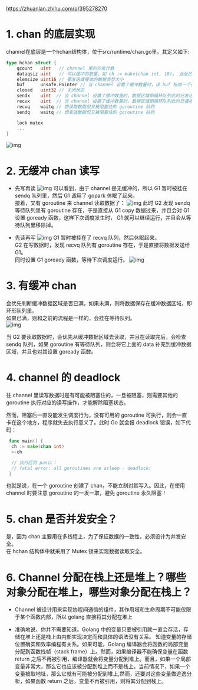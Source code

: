 https://zhuanlan.zhihu.com/p/395278270
# 1. chan 的底层实现
channel在底层是一个hchan结构体，位于src/runtime/chan.go里。其定义如下:
```go
type hchan struct {
    qcount   uint   // channel 里的元素计数
    dataqsiz uint   // 可以缓冲的数量，如 ch := make(chan int, 10)。 此处的 10 即 dataqsiz
    elemsize uint16 // 要发送或接收的数据类型大小
    buf      unsafe.Pointer // 当 channel 设置了缓冲数量时，该 buf 指向一个存储缓冲数据的区域，该区域是一个循环队列的数据结构
    closed   uint32 // 关闭状态
    sendx    uint  // 当 channel 设置了缓冲数量时，数据区域即循环队列此时已发送数据的索引位置
    recvx    uint  // 当 channel 设置了缓冲数量时，数据区域即循环队列此时已接收数据的索引位置
    recvq    waitq // 想读取数据但又被阻塞住的 goroutine 队列
    sendq    waitq // 想发送数据但又被阻塞住的 goroutine 队列

    lock mutex
    ...
}
```
![img](https://pic4.zhimg.com/80/v2-9452c08ff058590cea1b40a39fd8c70f_720w.webp)

# 2. 无缓冲 chan 读写
* 先写再读
![img](https://pic2.zhimg.com/80/v2-f2738822fbf052dff0ee47cb225fc405_720w.webp)
可以看到，由于 channel 是无缓冲的，所以 G1 暂时被挂在 sendq 队列里，然后 G1 调用了 gopark 休眠了起来。  
接着，又有 goroutine 来 channel 读取数据了：
![img](https://pic3.zhimg.com/80/v2-451480d87d1d19fa72fce11779ef7742_720w.webp)
此时 G2 发现 sendq 等待队列里有 goroutine 存在，于是直接从 G1 copy 数据过来，并且会对 G1 设置 goready 函数，这样下次调度发生时， G1 就可以继续运行，并且会从等待队列里移除掉。  

* 先读再写
![img](https://pic3.zhimg.com/80/v2-b18555f9ae91578c29213fade271e97a_720w.webp)
G1 暂时被挂在了 recvq 队列，然后休眠起来。  
G2 在写数据时，发现 recvq 队列有 goroutine 存在，于是直接将数据发送给 G1。  
同时设置 G1 goready 函数，等待下次调度运行。
![img](https://pic4.zhimg.com/80/v2-d3692a423f1a347213ec28d0bb3e921b_720w.webp)

# 3. 有缓冲 chan
会优先判断缓冲数据区域是否已满，如果未满，则将数据保存在缓冲数据区域，即环形队列里。  
如果已满，则和之前的流程是一样的，会挂在等待队列。  
![img](https://pic4.zhimg.com/80/v2-53c29200c3be1f606ba80741d7979a0f_720w.webp)  

当 G2 要读取数据时，会优先从缓冲数据区域去读取，并且在读取完后，会检查 sendq 队列，如果 goroutine 有等待队列，则会将它上面的 data 补充到缓冲数据区域，并且也对其设置 goready 函数。

# 4. channel 的 deadlock
往 channel 里读写数据时是有可能被阻塞住的，一旦被阻塞，则需要其他的 goroutine 执行对应的读写操作，才能解除阻塞状态。

然而，阻塞后一直没能发生调度行为，没有可用的 goroutine 可执行，则会一直卡在这个地方，程序就失去执行意义了。此时 Go 就会报 deadlock 错误，如下代码：  
```go
 func main() {
  ch := make(chan int)
  <-ch

  // 执行后将 panic：
  // fatal error: all goroutines are asleep - deadlock!
 }
```
也就是说，在一个 goroutine 创建了 chan，不能立刻对其写入。因此，在使用 channel 时要注意 goroutine 的一发一取，避免 goroutine 永久阻塞！  

# 5. chan 是否并发安全？
是，因为 chan 主要用在多线程上，为了保证数据的一致性，必须设计为并发安全。  
在 hchan 结构体中就采用了 Mutex 锁来实现数据读取安全。

# 6. Channel 分配在栈上还是堆上？哪些对象分配在堆上，哪些对象分配在栈上？
* Channel 被设计用来实现协程间通信的组件，其作用域和生命周期不可能仅限于某个函数内部，所以 golang 直接将其分配在堆上

* 准确地说，你并不需要知道。Golang 中的变量只要被引用就一直会存活，存储在堆上还是栈上由内部实现决定而和具体的语法没有关系。
知道变量的存储位置确实和效率编程有关系。如果可能，Golang 编译器会将函数的局部变量分配到函数栈帧（stack frame）上。然而，如果编译器不能确保变量在函数 return 之后不再被引用，编译器就会将变量分配到堆上。而且，如果一个局部变量非常大，那么它也应该被分配到堆上而不是栈上。当前情况下，如果一个变量被取地址，那么它就有可能被分配到堆上,然而，还要对这些变量做逃逸分析，如果函数 return 之后，变量不再被引用，则将其分配到栈上。